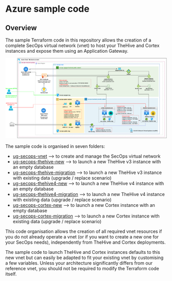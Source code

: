 # Azure sample code

## Overview 

The sample Terraform code in this repository allows the creation of a complete SecOps virtual network (vnet) to host your TheHive and Cortex instances and expose them using an Application Gateway.

![SecOps virtual network overview](assets/overview.png)

The sample code is organised in seven folders:

* [ug-secops-vnet](ug-secops-vnet/) --> to create and manage the SecOps virtual network
* [ug-secops-thehive-new](ug-secops-thehive-new/) --> to launch a new TheHive v3 instance with an empty database
* [ug-secops-thehive-migration](ug-secops-thehive-migration/) --> to launch a new TheHive v3 instance with existing data (upgrade / replace scenario)
* [ug-secops-thehive4-new](ug-secops-thehive4-new/) --> to launch a new TheHive v4 instance with an empty database
* [ug-secops-thehive4-migration](ug-secops-thehive4-migration/) --> to launch a new TheHive v4 instance with existing data (upgrade / replace scenario)
* [ug-secops-cortex-new](ug-secops-cortex-new/) --> to launch a new Cortex instance with an empty database
* [ug-secops-cortex-migration](ug-secops-cortex-migration/) --> to launch a new Cortex instance with existing data (upgrade / replace scenario)

This code organisation allows the creation of all required vnet resources if you do not already operate a vnet (or if you want to create a new one for your SecOps needs), independently from TheHive and Cortex deployments.

The sample code to launch TheHive and Cortex instances defaults to this new vnet but can easily be adapted to fit your existing vnet by customising a few variables. Unless your architecture significantly differs from our reference vnet, you should not be required to modify the Terraform code itself.
